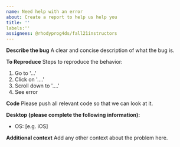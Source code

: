 ```yaml
---
name: Need help with an error
about: Create a report to help us help you
title: ''
labels:''
assignees: @rhodyprog4ds/fall21instructors 
---
```


**Describe the bug**
A clear and concise description of what the bug is.

**To Reproduce**
Steps to reproduce the behavior:
1. Go to '...'
2. Click on '....'
3. Scroll down to '....'
4. See error

**Code**
Please push all relevant code so that we can look at it.

**Desktop (please complete the following information):**
 - OS: [e.g. iOS]


**Additional context**
Add any other context about the problem here.
